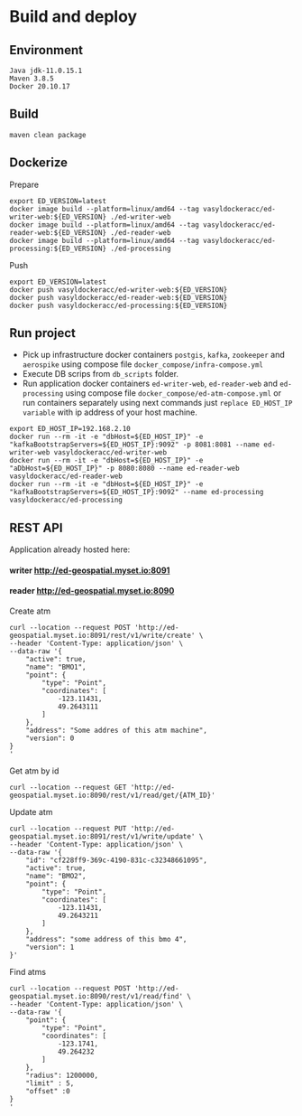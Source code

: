 # Build and deploy

## Environment
```
Java jdk-11.0.15.1
Maven 3.8.5
Docker 20.10.17
```

## Build
```
maven clean package
```

## Dockerize
Prepare
```
export ED_VERSION=latest
docker image build --platform=linux/amd64 --tag vasyldockeracc/ed-writer-web:${ED_VERSION} ./ed-writer-web
docker image build --platform=linux/amd64 --tag vasyldockeracc/ed-reader-web:${ED_VERSION} ./ed-reader-web
docker image build --platform=linux/amd64 --tag vasyldockeracc/ed-processing:${ED_VERSION} ./ed-processing
```
Push
```
export ED_VERSION=latest
docker push vasyldockeracc/ed-writer-web:${ED_VERSION}
docker push vasyldockeracc/ed-reader-web:${ED_VERSION}
docker push vasyldockeracc/ed-processing:${ED_VERSION}
```

## Run project
- Pick up infrastructure docker containers ``postgis``, ``kafka``, ``zookeeper`` and ``aerospike`` using compose file ``docker_compose/infra-compose.yml``
- Execute DB scrips from ``db_scripts`` folder.
- Run application docker containers ``ed-writer-web``, ``ed-reader-web`` and ``ed-processing`` using compose file ``docker_compose/ed-atm-compose.yml`` or run containers separately using next commands just ``replace ED_HOST_IP variable`` with ip address of your host machine.

```
export ED_HOST_IP=192.168.2.10
docker run --rm -it -e "dbHost=${ED_HOST_IP}" -e "kafkaBootstrapServers=${ED_HOST_IP}:9092" -p 8081:8081 --name ed-writer-web vasyldockeracc/ed-writer-web
docker run --rm -it -e "dbHost=${ED_HOST_IP}" -e "aDbHost=${ED_HOST_IP}" -p 8080:8080 --name ed-reader-web vasyldockeracc/ed-reader-web
docker run --rm -it -e "dbHost=${ED_HOST_IP}" -e "kafkaBootstrapServers=${ED_HOST_IP}:9092" --name ed-processing vasyldockeracc/ed-processing
```

## REST API 
Application already hosted here:

#### writer http://ed-geospatial.myset.io:8091
#### reader http://ed-geospatial.myset.io:8090

Create atm
```
curl --location --request POST 'http://ed-geospatial.myset.io:8091/rest/v1/write/create' \
--header 'Content-Type: application/json' \
--data-raw '{
    "active": true,
    "name": "BMO1",
    "point": {
        "type": "Point",
        "coordinates": [
            -123.11431,
            49.2643111
        ]
    },
    "address": "Some addres of this atm machine",
    "version": 0
}
'
```
Get atm by id
```
curl --location --request GET 'http://ed-geospatial.myset.io:8090/rest/v1/read/get/{ATM_ID}'
```
Update atm
```
curl --location --request PUT 'http://ed-geospatial.myset.io:8091/rest/v1/write/update' \
--header 'Content-Type: application/json' \
--data-raw '{
    "id": "cf228ff9-369c-4190-831c-c32348661095",
    "active": true,
    "name": "BMO2",
    "point": {
        "type": "Point",
        "coordinates": [
            -123.11431,
            49.2643211
        ]
    },
    "address": "some address of this bmo 4",
    "version": 1
}'
```
Find atms
```
curl --location --request POST 'http://ed-geospatial.myset.io:8090/rest/v1/read/find' \
--header 'Content-Type: application/json' \
--data-raw '{
    "point": {
        "type": "Point",
        "coordinates": [
            -123.1741,
            49.264232
        ]
    },
    "radius": 1200000,
    "limit" : 5,
    "offset" :0
}
'
```